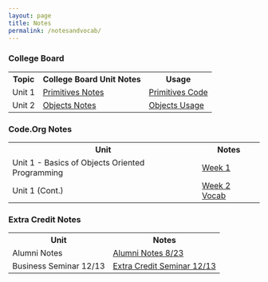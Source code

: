 ```yaml
---
layout: page
title: Notes
permalink: /notesandvocab/
---
```


### College Board 

<table>
  <tr>
    <th>Topic</th>
    <th>College Board Unit Notes</th>
    <th>Usage</th>

  </tr>
  <tr>
    <td>Unit 1</td>
      <td><a href="https://saumyapalk23.github.io/saumyafastpages/jupyter/2022/08/28/primitives.html">Primitives Notes</a></td>
      <td><a href="https://saumyapalk23.github.io/saumyafastpages/jupyter/2022/08/28/primitives.html">Primitives Code</a></td>
   
  </tr>
  <tr>
    <td>Unit 2</td>
      <td><a href="https://saumyapalk23.github.io/saumyafastpages/jupyter/2022/09/05/documentanalysis.html">Objects Notes</a></td>
      <td><a href="">Objects Usage</a></td>
  </tr>
</table>


### Code.Org Notes

<table>
  <tr>
    <th>Unit</th>
    <th>Notes</th>
  </tr>
  <tr>
      <td>Unit 1 - Basics of Objects Oriented Programming </td>
      <td><a href="https://saumyapalk23.github.io/saumyafastpages/markdown/2022/08/28/blogbash.html">Week 1</a></td>    
  </tr>
        <td>Unit 1 (Cont.) </td>
        <td><a href="https://saumyapalk23.github.io/saumyafastpages/markdown/2022/08/28/blogbash.html">Week 2 Vocab</a></td>
</table>

### Extra Credit Notes

<table>
  <tr>
    <th>Unit</th>
    <th>Notes</th>
  </tr>
  <tr>
      <td>Alumni Notes</td>
      <td><a href="https://saumyapalk23.github.io/saumyafastpages/markdown/2022/08/29/extracred.html">Alumni Notes 8/23</a></td>    
  </tr>
        <td>Business Seminar 12/13</td>
        <td><a href="https://saumyapalk23.github.io/saumyafastpages/markdown/2022/12/13/extracred2.html">Extra Credit Seminar 12/13</a></td>
</table>

